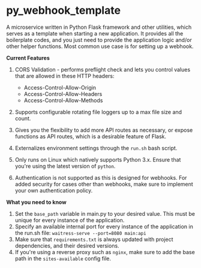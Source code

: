 # py_webhook_template
A microservice written in Python Flask framework and other utilities, which serves as a template when starting a new application. It provides all the boilerplate codes, and you just need to provide the application logic and/or other helper functions. Most common use case is for setting up a webhook.

**Current Features**
1. CORS Validation - performs preflight check and lets you control values that are allowed in these HTTP headers:
    * Access-Control-Allow-Origin
    * Access-Control-Allow-Headers
    * Access-Control-Allow-Methods
    

2. Supports configurable rotating file loggers up to a max file size and count.

3. Gives you the flexibility to add more API routes as necessary, or expose functions as API routes, which is a desirable feature of Flask.

4. Externalizes environment settings through the `run.sh` bash script.
5. Only runs on Linux which natively supports Python 3.x. Ensure that you're using the latest version of `python`.
6. Authentication is not supported as this is designed for webhooks. For added security for cases other than webhooks, make sure to implement your own authentication policy.

**What you need to know**
1. Set the `base_path` variable in main.py to your desired value. This must be unique for every instance of the application.
2. Specify an available internal port for every instance of the application in the run.sh file: `waitress-serve --port=8080 main:api`
3. Make sure that `requirements.txt` is always updated with project dependencies, and their desired versions.
4. If you're using a reverse proxy such as `nginx`, make sure to add the base path in the `sites-available` config file.